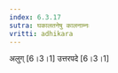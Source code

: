 ```yaml
---
index: 6.3.17
sutra: घकालतनेषु कालनाम्नः
vritti: adhikara
---
```


 अलुग् [6।3।1]  उत्तरपदे [6।3।1] 